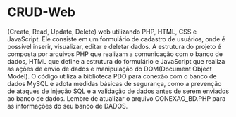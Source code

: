 # CRUD-Web
(Create, Read, Update, Delete) web utilizando PHP, HTML, CSS e JavaScript. 
Ele consiste em um formulário de cadastro de usuários, onde é possível inserir, visualizar, editar e deletar dados.
A estrutura do projeto é composta por arquivos PHP que realizam a comunicação com o banco de dados, 
HTML que define a estrutura do formulário e JavaScript que realiza as ações de envio de dados e manipulação do DOM(Document Object Model).
O código utiliza a biblioteca PDO para conexão com o banco de dados MySQL e adota medidas básicas de segurança, 
como a prevenção de ataques de injeção SQL e a validação de dados antes de serem enviados ao banco de dados.
Lembre de atualizar o arquivo CONEXAO_BD.PHP para as informações do seu banco de DADOS.
